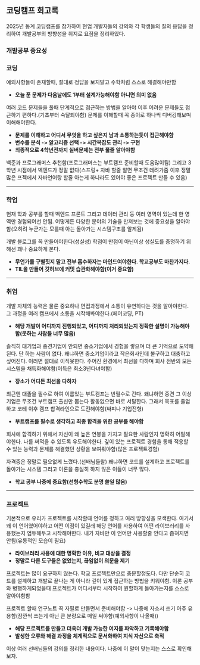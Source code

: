 ## 코딩캠프 회고록

2025년 동계 코딩캠프를 참가하여 현업 개발자들의 강의와 각 학생들의 질의 응답을 정리하여 개발공부의 방향성을 취지로 요점을 정리하였다.

### 개발공부 중요성


### 코딩

예외사항들이 존재할때, 절대로 정답을 보지말고 수학처럼 스스로 해결해야만함

 - **오늘 푼 문제가 다음날에도 1부터 설계가능해야함 아니면 의미 없음**

여러 코드 문제들을 풀때 단계적으로 접근하는 방법을 알아야 이후 어려운 문제들도 접근하기 편하다.(기초부터 숙달되야함) 문제를 이해할때 꼭 종이로 하나씩 디버깅해보며 이해해야한다.

 - **문제를 이해하고 어디서 무엇을 하고 싶은지 남과 소통하는듯이 접근해야함**
 - **변수를 분석 -> 알고리즘 선택 -> 시간복잡도 관리 -> 구현**
 - **최종적으로 4학년전까지 실버문제는 전부 풀줄 알아야함**

백준과 프로그래머스 추천함(프로그래머스는 부트캠프 준비할때 도움많이됨)
그리고 3학년 시점에서 벡엔드가 정말 없다(스프링+ 자바 할줄 알면 무조건 데려가줌 이후 정말 많은 프젝에서 자바언어랑 할줄 아는게 하나라도 있어야 좋은 프로젝트 만들 수 있음)

---
### 학업

현재 학과 공부를 할때 벡엔드 프론트 그리고 데이터 관리 등 여러 영역이 있는데 한 영역만 경험되어선 안됨. 어떻게든 다양한 분야의 기술을 만져보는 것에 중요성을 알아야함(오히려 누군가는 모를때 아는 돌아가는 시스템구조를 알게됨)

개발 블로그를 꼭 만들어야한다(성실성) 학점이 만점이 아닌이상 성실도를 증명하기 위해선 꽤나 중요하게 본다.

 - **무언가를 구별짓지 말고 전부 흡수하자는 마인드여야한다. 학교공부도 마찬가지다.**
 - **TIL을 만들어 깃허브에 커밋 습관화해야함(이거 중요함)**

---
### 취업

개발 자체의 능력은 물론 중요하나 면접과정에서 소통이 유연하다는 것을 알아야한다. 그 과정을 여러 캠프에서 소통을 시작해봐야한다.(페어코딩, PT)

- **해당 개발이 어디까지 진행되었고, 어디까지 처리되었는지 정확한 설명이 가능해야함(못하는 사람들 너무 많음)**

솔직히 대기업과 중견기업이 안되면 중소기업에서 경험을 쌓으며 더 큰 기억으로 도약해된다. 단 하는 사람이 없다. 왜냐하면 중소기업이라고 작은회사인데 불구하고 대충하고 싶어진다. 이러면 절대로 이직못한다. 주어진 환경에서 최선을 다하며 회사 전반의 모든 시스템을 채득화해야함(이득은 최소3년다녀야함)

 - **장소가 어디든 최선을 다하자**

최근엔 대졸을 필수로 하여 이름있는 부트캠프는 반필수로 간다. 왜냐하면 중견 그 이상 기업은 무조건 부트캠프 출신만 뽑는다 활동없으면 바로 서탈한다. 그래서 목표를 졸업하고 코테 이후 캠프 합격라인으로 도전해야함(싸피나 기업전형)

 - **부트캠프를 필수로 생각하고 최종 합격을 위한 공부를 해야함**

회사에 합격하기 위해서 자신이 왜 높은 연봉을 가지고 필요한 사람인지 명확히 어필해야한다. 나를 써먹을 수 있도록 유도해야한다. 깊이 있는 프로젝트 경험을 통해 적응할 수 있는 능력과 문제를 해결했던 상황을 보여줘야함(많은 프로젝트경험)

자격증은 정말로 필요없게 느꼈다.(선배님들왈) 왜냐하면 코드를 설계하고 프로젝트를 돌아가는 시스템 그리고 이론을 충실히 하지 않은 이들이 너무 많다.

 - **학교 공부 나중에 중요함(선형수학도 분명 쓸일 많음)**

---

### 프로젝트

기본적으로 우리가 프로젝트를 시작할때 언어를 정하고 여러 방향성을 모색한다. 여기서 왜 이 언어였어야하고 어떤 이점이 있길래 해당 언어를 사용하여 어떤 라이브러리를 사용했는지 염두해두고 시작해야한다. 내가 자바만 이 언어만 사용할줄 안다고 좁혀지면 안됨(유동적인 모습이 필요)
- **라이브러리 사용에 대한 명확한 이유, 비교 대상을 결정**
- **정말로 다른 도구들은 없었는지, 끊임없이 의문을 제기**

프로젝트는 많이 요구하지 않는다. 학교 프로젝트만으로 충분할정도다. 다만 단순히 코드를 설계하고 개발로 끝나는 게 아니라 깊이 있게 접근하는 방법을 키워야함. 이론 공부와 병행하게되었을때 프로젝트가 어디서부터 시작하여 원할하게 돌아가는지를 스스로 알아야함함

프로젝트 할때 연구노트 꼭 자필로 만들면서 준비해야함 -> 나중에 자소서 쓰기 아주 유용함(잠깐씩 쓰는게 아닌 큰 분량으로 매일 써야함(예외사항이 나올때))
- **해당 프로젝트를 만들고 더욱더 개발 가능한 여지를 파악하고 기록해야함**
- **발생한 오류와 해결 과정을 체계적으로 문서화하여 지식 자산으로 축적**

이상 여러 선배님들의 강의를 정리한 내용이다. 나중에 이 말이 맞는지는 스스로 확인해보자.
